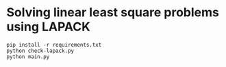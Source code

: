 # Solving linear least square problems using LAPACK

```
pip install -r requirements.txt
python check-lapack.py
python main.py
```